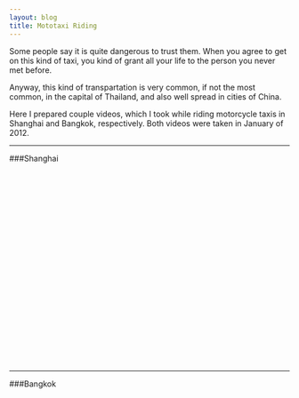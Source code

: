 ```yaml
---
layout: blog
title: Mototaxi Riding
---
```


Some people say it is quite dangerous to trust them. When you agree to get on this kind of taxi, you kind of grant all your life to the person you never met before.

Anyway, this kind of transpartation is very common, if not the most common, in the capital of Thailand, and also well spread in cities of China.

Here I prepared couple videos, which I took while riding motorcycle taxis in Shanghai and Bangkok, respectively. Both videos were taken in January of 2012.

---
###Shanghai
<object width="640" height="360"><param name="movie" value="http://www.youtube.com/v/vIWaIx7Qhq4?version=3&amp;hl=en_US"></param><param name="allowFullScreen" value="true"></param><param name="allowscriptaccess" value="always"></param><embed src="http://www.youtube.com/v/vIWaIx7Qhq4?version=3&amp;hl=en_US" type="application/x-shockwave-flash" width="640" height="360" allowscriptaccess="always" allowfullscreen="true"></embed></object>

---
###Bangkok
<object width="640" height="360"><param name="movie" value="http://www.youtube.com/v/8_m2AprytAA?version=3&amp;hl=en_US"></param><param name="allowFullScreen" value="true"></param><param name="allowscriptaccess" value="always"></param><embed src="http://www.youtube.com/v/8_m2AprytAA?version=3&amp;hl=en_US" type="application/x-shockwave-flash" width="640" height="360" allowscriptaccess="always" allowfullscreen="true"></embed></object>